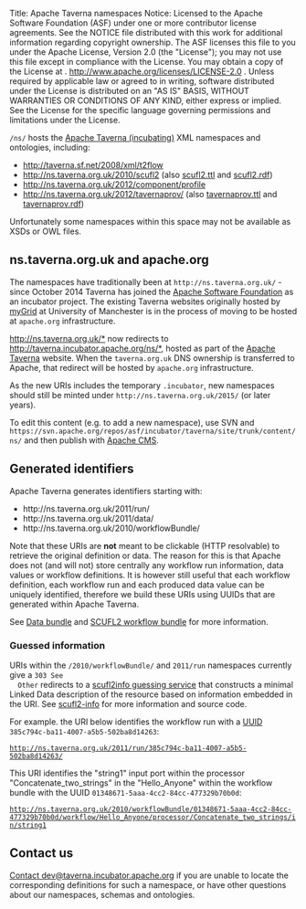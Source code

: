 Title:     Apache Taverna namespaces
Notice:    Licensed to the Apache Software Foundation (ASF) under one
           or more contributor license agreements.  See the NOTICE file
           distributed with this work for additional information
           regarding copyright ownership.  The ASF licenses this file
           to you under the Apache License, Version 2.0 (the
           "License"); you may not use this file except in compliance
           with the License.  You may obtain a copy of the License at
           .
             http://www.apache.org/licenses/LICENSE-2.0
           .
           Unless required by applicable law or agreed to in writing,
           software distributed under the License is distributed on an
           "AS IS" BASIS, WITHOUT WARRANTIES OR CONDITIONS OF ANY
           KIND, either express or implied.  See the License for the
           specific language governing permissions and limitations
           under the License.

`/ns/` hosts the [Apache Taverna (incubating)](/)
XML namespaces and ontologies, including:

<ul>
 <li> <a href="2008/xml/t2flow">http://taverna.sf.net/2008/xml/t2flow</a></li>
 <li> <a href="2010/scufl2">http://ns.taverna.org.uk/2010/scufl2</a> (also 
	<a href="2010/scufl2.ttl">scufl2.ttl</a> and
	<a href="2010/scufl2.rdf">scufl2.rdf</a>)
</li>
 <li> <a href="2012/component/profile">http://ns.taverna.org.uk/2012/component/profile</a> </li>
 <li> <a
 href="2012/tavernaprov/">http://ns.taverna.org.uk/2012/tavernaprov/</a> (also 
     <a href="2012/tavernaprov.ttl">tavernaprov.ttl</a> and 
     <a href="2012/tavernaprov.rdf">tavernaprov.rdf</a>)
 </li>
</ul>


<p>
Unfortunately some namespaces within this space may not be available as
XSDs or OWL files. 
</p>

<h2>ns.taverna.org.uk and apache.org</h2>
<p>
The namespaces have traditionally been at
<code>http://ns.taverna.org.uk/</code> - since October 2014 Taverna has joined
the <a href="https://www.apache.org/">Apache Software Foundation</a> 
as an incubator project. The existing Taverna websites 
originally hosted by <a href="http://www.mygrid.org.uk/">myGrid</a> at
University of Manchester is in the process of moving to be 
hosted at <code>apache.org</code> infrastructure. 
<p>
<a href="http://ns.taverna.org.uk/">http://ns.taverna.org.uk/*</a>
now redirects to <a href="http://taverna.incubator.apache.org/ns/">http://taverna.incubator.apache.org/ns/*</a>,
hosted as part of the 
<a href="http://taverna.incubator.apache.org/">Apache Taverna</a> website.
When the <code>taverna.org.uk</code> DNS ownership is transferred to Apache,
that redirect will be hosted by <code>apache.org</code> infrastructure.
</p>
<p>
As the new URIs includes the temporary <code>.incubator</code>, new namespaces should still be
minted under <code>http://ns.taverna.org.uk/2015/</code> (or later years).
</p>
<p>
To edit this content (e.g. to add a new namespace), use SVN and <code>https://svn.apache.org/repos/asf/incubator/taverna/site/trunk/content/ns/</code>
and then publish with <a href="https://cms.apache.org/taverna/">Apache CMS</a>.
</p>

<h2>Generated identifiers</h2>

Apache Taverna generates identifiers starting with:
<ul>
  <li>http://ns.taverna.org.uk/2011/run/</li>
  <li>http://ns.taverna.org.uk/2011/data/</li>
  <li>http://ns.taverna.org.uk/2010/workflowBundle/</li>
</ul>

<p>
Note that these URIs are <strong>not</strong> meant to be clickable
(HTTP resolvable) to retrieve the original definition or data.  The
reason for this is that Apache does not (and will not) store centrally
any workflow run information, data values or workflow definitions. It is
however still useful that each workflow definition, each workflow run
and each produced data value can be uniquely identified, therefore we
build these URIs using UUIDs that are generated within Apache Taverna. 
</p>

<p>
See <a href="http://dev.mygrid.org.uk/wiki/display/TAVOSGI/Data+Bundle">Data bundle</a> 
and <a href="http://dev.mygrid.org.uk/wiki/display/developer/Taverna+Workflow+Bundle">SCUFL2 workflow bundle</a> for more information.
</p>

<h3>Guessed information</h3>
<p>
  URIs within the <code>/2010/workflowBundle/</code> and
  <code>2011/run</code> namespaces currently give a <code>303 See
  Other</code> redirects to a <a
  href="/scufl2info/">scufl2info guessing service</a> that constructs a
  minimal Linked Data description of the resource based on information
  embedded in the URI. See <a
  href="https://github.com/apache/incubator-taverna-site/tree/trunk/scripts/scufl2-info">scufl2-info</a>
  for more information and source code.  </p>

<p>
For example. the URI below identifies the workflow run with a <a href="http://en.wikipedia.org/wiki/Universally_unique_identifier">UUID</a> <code>385c794c-ba11-4007-a5b5-502ba8d14263</code>:
</p>
<p>
    <a
    href="http://ns.taverna.org.uk/2011/run/385c794c-ba11-4007-a5b5-502ba8d14263/"><code>http://ns.taverna.org.uk/2011/run/385c794c-ba11-4007-a5b5-502ba8d14263/</code></a>
</p>

This URI identifies the "string1" input port within the processor "Concatenate_two_strings" in the "Hello_Anyone" within the workflow bundle with the UUID <code>01348671-5aaa-4cc2-84cc-477329b70b0d</code>:


<p>
  <a
  href="http://ns.taverna.org.uk/2010/workflowBundle/01348671-5aaa-4cc2-84cc-477329b70b0d/workflow/Hello_Anyone/processor/Concatenate_two_strings/in/string1">
  <code>http://ns.taverna.org.uk/2010/workflowBundle/01348671-5aaa-4cc2-84cc-477329b70b0d/workflow/Hello_Anyone/processor/Concatenate_two_strings/in/string1</code></a>
</p>


<h2>Contact us</h2>
<p>
<a href="/contact/">Contact dev@taverna.incubator.apache.org</a> 
if you are unable to locate the corresponding definitions for such a namespace,
or have other questions about our namespaces, schemas and ontologies.
</p>

